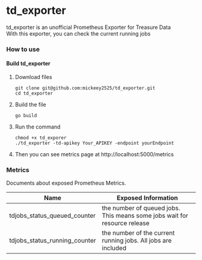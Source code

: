 td_exporter
===

td_exporter is an unofficial Prometheus Exporter for Treasure Data  
With this exporter, you can check the current running jobs 

### How to use
#### Build td_exporter

1. Download files
    ```
    git clone git@github.com:mickeey2525/td_exporter.git
    cd td_exporter
    ```

2. Build the file
    ```
    go build 
    ```

3. Run the command
    ```
    chmod +x td_exporer
    ./td_exporter -td-apikey Your_APIKEY -endpoint yourEndpoint
    ```

4. Then you can see metrics page at http://localhost:5000/metrics

### Metrics

Documents about exposed Prometheus Metrics.  

|Name|Exposed Information|
|---|---|
|tdjobs_status_queued_counter|the number of queued jobs. This means some jobs wait for resource release|
|tdjobs_status_running_counter|the number of the current running jobs. All jobs are included|